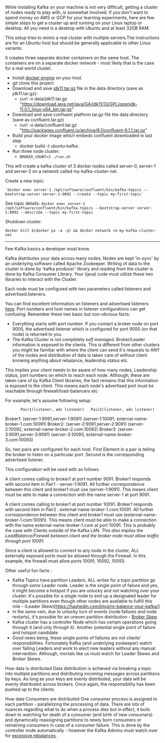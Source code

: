
While installing Kafka on your machine is not very difficult, getting a cluster of nodes ready to play with, is somewhat
involved. If you don't want to spend money on AWS or GCP for your learning experiments, here are few simple
steps to get a cluster up and running on your Linux laptop or desktop. All you need is a desktop with Ubuntu and at least 32GB RAM.

This setup tries to mimic a real cluster with multiple servers.The instructions are for an Ubuntu host but should be generally applicable to other Linux variants.

It creates three separate docker containers on the same host. The containers are on a separate docker network - most likely that is the case for a real world cluster.

- Install [docker engine](https://docs.docker.com/engine/install/ubuntu/) on your host.
- git clone this project
- Download and save [jdk11 tar.gz](https://download.java.net/java/GA/jdk11/13/GPL/openjdk-11.0.1_linux-x64_bin.tar.gz) file in the data directory (save as jdk11.tar.gz):
  - curl -o data/jdk11.tar.gz "https://download.java.net/java/GA/jdk11/13/GPL/openjdk-11.0.1_linux-x64_bin.tar.gz"
- Download and save confluent platform tar.gz file the data directory (save as confluent.tar.gz)
  - curl -o data/confluent.tar.gz "http://packages.confluent.io/archive/6.1/confluent-6.1.1.tar.gz"
- Build your docker image which embeds confluent downloaded in last step
  - docker build -t ubuntu-kafka .
- Run three node cluster:
  - `BROKER_COUNT=3 ./run.sh`

This will create a kafka cluster of 3 docker nodes called server-0, server-1 and server-2 on a network called my-kafka-cluster-net. 

Create a new topic:

    `docker exec server-1 /opt/software/confluent/bin/kafka-topics --bootstrap-server server-1:9092 --create --topic my-first-topic`

See topic details:
    `docker exec server-1 /opt/software/confluent/bin/kafka-topics --bootstrap-server server-1:9092 --describe --topic my-first-topic`


Shutdown cluster:

`docker kill $(docker ps -a -q) && docker network rm my-kafka-cluster-net`


---------------

Few Kafka basics a developer must know.

Kafka distributes your data across many nodes. Nodes are kept 'in-sync' by an underlying software called Apache Zookeeper. 
Writing of data to the cluster is done by 'kafka producer' library and reading from the cluster is done by Kafka Consumer Library. Your (java) code must utilize these two libraries to interact with the Cluster.  

Each node must be configured with two parameters called listeners and advertised.listeners.

You can find excellent information on listeners and advertised listeners [here](https://rmoff.net/2018/08/02/kafka-listeners-explained/).
Port numbers and host names in listener configurations can get confusing. Remember these two basic but non-obvious facts:
  - Everything starts with port number. If you contact a broker node on port 9000, the advertised listener which is configured for port 9000 (on that node) is returned to you.
  - The Kafka Cluster is not completely _self managed_. Broker/Leader information is exposed to the clients. This is different from other clusters you might be familiar with where
    the client can send it's requests to ANY of the nodes and distribution of data is taken care of without client knowing anything about rebalance, leadership status etc.

This implies your client needs to be aware of how many nodes, Leadership status, port numbers on which to reach each node. Although, these are taken care of by Kafka Client 
libraries, the fact remains that this information is exposed to the client. This means each node's advertised port must be reachable through firewall/load-balancers etc

For example, let's assume following setup:

           Pair1(listener, adv listener)   Pair2(listener, adv listener)
Broker1:   (server-1:9091,server-1:9091)  (server-1:10091, external-name-broker-1.com:10091)
Broker2:   (server-2:9091,server-2:9091)  (server-2:10092, external-name-broker-2.com:10092)
Broker3:   (server-3:9091,server-3:9091)  (server-3:10093, external-name-broker-3.com:10093)
 
So, two pairs are configured for each host. First Element in a pair is telling the broker to listen on a particular port. Second is the corresponding advertised listener.
     
This configuration will be used with as follows.

A client comes calling to broker1 at port number 9091. Broker1 responds with second item in Pair1 - server-1:9091. All further correspondence between this client and broker1 must use (server-1:9091).
This means client must be able to make a connection with the name server-1 at port 9091. 

A client comes calling to broker1 at port number 10091. Broker1 responds with second item in Pair2 : external-name-broker-1.com:10091. All further correspondence between this client and broker1 must use (external-name-broker-1.com:10091).
This means client must be able to make a connection with the name external-name-broker-1.com at port 10091. This is probably the case with Clients outside of the Kafka LAN.
_This also implies the LoadBalance/Firewall between client and the broker node must allow traffic through port 10091_.

Since a client is allowed to connect to any node in the cluster, ALL externally exposed ports must be allowed through the Firewall. In this example, the firewall must allow ports
10091, 10092, 10093.

Other useful fun facts :

  - Kafka Topics have partition Leaders. ALL writes for a topic partition go through _same_ Leader node. Leader is the single point of failure and yes, it might become a
    hotspot if you are unlucky and not watching over your cluster. It's possible for a single node to end up a designated leader for multiple partitions even though other nodes are available to fulfill this role -  (Leader Skew)[https://hashedin.com/blog/re-balance-your-kafka/]
  - In the same vein, due to unlucky turn of events (node failures and node restarts), it's possible for an uneven partition distribution - [Broker Skew](https://hashedin.com/blog/re-balance-your-kafka/)   
  - Kafka cluster has a controller Node which has certain operations going through it (and only through it). Another potential single point of failure and hotspot candidate
  - Good news being, these single points of failures are not clients' responsibilities. Fortunately Kafka (and underlying zookeeper) watch over failing Leaders and work to elect new leaders without
    any manual intervention. Although, mortals like us must watch for Leader Skews and Broker Skews.

How data is distributed
    Data distribution is achieved via breaking a topic into multiple partitions and distributing incoming messages across partitions by keys. As long as your keys are evenly distributed, your
    data will be evenly distributed across brokers. Once again, the responsibility has been pushed up to the clients. 

How data Consumers are distributed
    One consumer process is assigned to each partition - parallelizing the processing of data. There are lots of nuances regarding what to do when a process dies but in effect, it boils down to
    watching for death of a consumer (and birth of new consumers) and dynamically reassigning partitions to newly born consumers or remaining consumers in case of a consumer failure.
    This is done by the controller node automatically - however the Kafka Admins must watch over for [excessive rebalances](https://medium.com/streamthoughts/apache-kafka-rebalance-protocol-or-the-magic-behind-your-streams-applications-e94baf68e4f2). 
     

